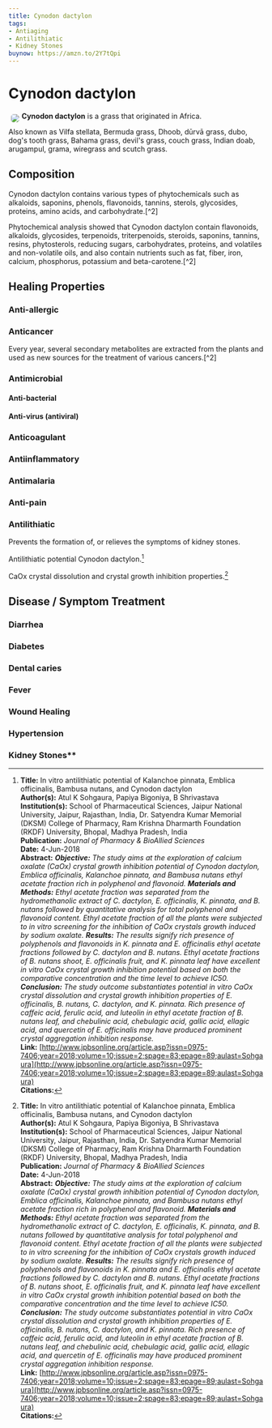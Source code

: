 ```yaml
---
title: Cynodon dactylon
tags:
- Antiaging
- Antilithiatic
- Kidney Stones
buynow: https://amzn.to/2Y7tQpi
---
```

# Cynodon dactylon

<img src="https://res.cloudinary.com/alchemist-cookbook/image/upload/w_200,f_auto/healing-items/Cynodon dactylon.jpg" style="border-radius: 5px; float:left; margin: 5px;">**Cynodon dactylon** is a grass that originated in Africa.

Also known as Vilfa stellata, Bermuda grass, Dhoob, dūrvā grass, dubo, dog's tooth grass, Bahama grass, devil's grass, couch grass, Indian doab, arugampul, grama, wiregrass and scutch grass.

## Composition

Cynodon dactylon contains various types of phytochemicals such as alkaloids, saponins, phenols, flavonoids, tannins, sterols, glycosides, proteins, amino acids, and carbohydrate.[^2]

Phytochemical analysis showed that Cynodon dactylon contain flavonoids, alkaloids, glycosides, terpenoids, triterpenoids, steroids, saponins, tannins, resins, phytosterols, reducing sugars, carbohydrates, proteins, and volatiles and non-volatile oils, and also contain nutrients such as fat, fiber, iron, calcium, phosphorus, potassium and beta-carotene.[^2]

## Healing Properties

### Anti-allergic

### Anticancer

Every year, several secondary metabolites are extracted from the plants and used as new sources for the treatment of various cancers.[^2]

### Antimicrobial

#### Anti-bacterial

#### Anti-virus (antiviral) 

### Anticoagulant

### Antiinflammatory

### Antimalaria

### Anti-pain
 
### Antilithiatic

Prevents the formation of, or relieves the symptoms of kidney stones.

Antilithiatic potential Cynodon dactylon.[^1]

CaOx crystal dissolution and crystal growth inhibition properties.[^1]

## Disease / Symptom Treatment

### Diarrhea

### Diabetes

### Dental caries

### Fever

### Wound Healing

### Hypertension

### Kidney Stones**

[^1]: **Title:** In vitro antilithiatic potential of Kalanchoe pinnata, Emblica officinalis, Bambusa nutans, and Cynodon dactylon<br>**Author(s):** Atul K Sohgaura, Papiya Bigoniya, B Shrivastava<br>**Institution(s):** School of Pharmaceutical Sciences, Jaipur National University, Jaipur, Rajasthan, India, Dr. Satyendra Kumar Memorial (DKSM) College of Pharmacy, Ram Krishna Dharmarth Foundation (RKDF) University, Bhopal, Madhya Pradesh, India<br>**Publication:** <i>Journal of Pharmacy & BioAllied Sciences</i><br>**Date:** 4-Jun-2018<br>**Abstract:** <i>**Objective:** The study aims at the exploration of calcium oxalate (CaOx) crystal growth inhibition potential of Cynodon dactylon, Emblica officinalis, Kalanchoe pinnata, and Bambusa nutans ethyl acetate fraction rich in polyphenol and flavonoid. **Materials and Methods:** Ethyl acetate fraction was separated from the hydromethanolic extract of C. dactylon, E. officinalis, K. pinnata, and B. nutans followed by quantitative analysis for total polyphenol and flavonoid content. Ethyl acetate fraction of all the plants were subjected to in vitro screening for the inhibition of CaOx crystals growth induced by sodium oxalate. **Results:** The results signify rich presence of polyphenols and flavonoids in K. pinnata and E. officinalis ethyl acetate fractions followed by C. dactylon and B. nutans. Ethyl acetate fractions of B. nutans shoot, E. officinalis fruit, and K. pinnata leaf have excellent in vitro CaOx crystal growth inhibition potential based on both the comparative concentration and the time level to achieve IC50. **Conclusion:** The study outcome substantiates potential in vitro CaOx crystal dissolution and crystal growth inhibition properties of E. officinalis, B. nutans, C. dactylon, and K. pinnata. Rich presence of caffeic acid, ferulic acid, and luteolin in ethyl acetate fraction of B. nutans leaf, and chebulinic acid, chebulagic acid, gallic acid, ellagic acid, and quercetin of E. officinalis may have produced prominent crystal aggregation inhibition response.</i><br>**Link:** [http://www.jpbsonline.org/article.asp?issn=0975-7406;year=2018;volume=10;issue=2;spage=83;epage=89;aulast=Sohgaura](http://www.jpbsonline.org/article.asp?issn=0975-7406;year=2018;volume=10;issue=2;spage=83;epage=89;aulast=Sohgaura)<br>**Citations:**  

<!-- [^1]: 
**Title:** [ ]( )<br>
**Publication:** [ ]( )<br>
**Date:** <br>
**Study Type:** Animal Study, Commentary, Human Study: In Vitro - In Vivo - In Silico, Human: Case Report, Meta Analysis, Review<br>
**Author(s):** <br>
**Institution(s):** <br>
**Abstract:** <br>
[IPFS Link](https://ipfs.io/ipfs/) -->

<!-- <img src="https://res.cloudinary.com/alchemist-cookbook/image/upload/w_200,f_auto/healing-items/acemannan.jpg" style="border-radius: 5px; border-width: 1px; border-color: #c9c9c9; border-style: solid;   display: block; margin-left: auto; margin-right: auto;"> -->